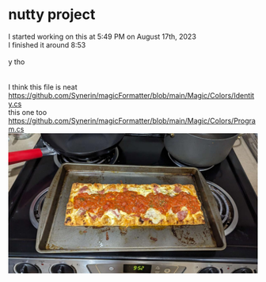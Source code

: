 # nutty project

I started working on this at 5:49 PM on August 17th, 2023
<br />
I finished it around 8:53
<br />
<br />
y tho
<br />
<br />
<br />
I think this file is neat
https://github.com/Synerin/magicFormatter/blob/main/Magic/Colors/Identity.cs
<br />
this one too
https://github.com/Synerin/magicFormatter/blob/main/Magic/Colors/Program.cs
<br />
![pizza](https://github.com/Synerin/magicFormatter/blob/main/pizza.jpg?raw=true)
